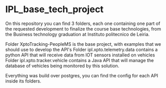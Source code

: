 # IPL_base_tech_project

On this repository you can find 3 folders, each one containing one part of the requested development to finalize the course base technologies, from the Business technology graduation at Instituto politecnico de Leiria.

Folder XptoTracking-PeopleMS is the base project, with examples that we should use to develop the API's
Folder ipl.xpto.telemetry.data contains a python API that will receive data from IOT sensors installed on vehicles
Folder ipl.xpto.tracker.vehicle contains a Java API that will manage the database of vehicles being monitored by this solution.

Everything was build over postgres, you can find the config for each API inside its folders.
